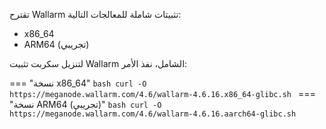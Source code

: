 تقترح Wallarm تثبيتات شاملة للمعالجات التالية:

* x86_64
* ARM64 (تجريبي)

لتنزيل سكربت تثبيت Wallarm الشامل، نفذ الأمر:

=== "نسخة x86_64"
    ```bash
    curl -O https://meganode.wallarm.com/4.6/wallarm-4.6.16.x86_64-glibc.sh
    ```
=== "نسخة ARM64 (تجريبي)"
    ```bash
    curl -O https://meganode.wallarm.com/4.6/wallarm-4.6.16.aarch64-glibc.sh
    ```
